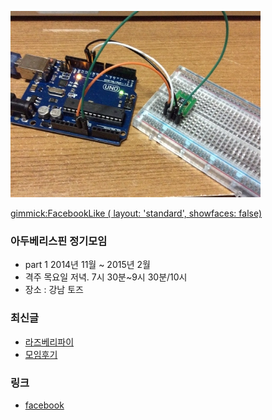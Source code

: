 ![대문01](doc/img/ardu01.jpg)

[gimmick:FacebookLike ( layout: 'standard', showfaces: false) ](http://arduberryspin.github.io)

### 아두베리스핀 정기모임
- part 1 2014년 11월 ~ 2015년 2월
- 격주 목요일 저녁. 7시 30분~9시 30분/10시
- 장소 : 강남 토즈

### 최신글
- [라즈베리파이](doc/part1/d04.md)
- [모임후기](doc/after.md)

### 링크
- [facebook ](https://www.facebook.com/groups/arduberryspin/)

